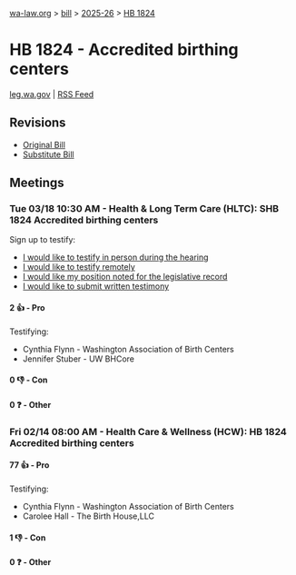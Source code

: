 [wa-law.org](/) > [bill](/bill/) > [2025-26](/bill/2025-26/) > [HB 1824](/bill/2025-26/hb/1824/)

# HB 1824 - Accredited birthing centers
[leg.wa.gov](https://app.leg.wa.gov/billsummary?BillNumber=1824&Year=2025&Initiative=false) | [RSS Feed](./rss.xml)

## Revisions
* [Original Bill](1/)
* [Substitute Bill](S/)

## Meetings
### Tue 03/18 10:30 AM - Health & Long Term Care (HLTC): SHB 1824 Accredited birthing centers
Sign up to testify:
* [I would like to testify in person during the hearing](https://app.leg.wa.gov/csi/Testifier/Add?chamber=House&mId=33071&aId=165691&caId=26379&tId=1)
* [I would like to testify remotely](https://app.leg.wa.gov/csi/Testifier/Add?chamber=House&mId=33071&aId=165691&caId=26379&tId=2)
* [I would like my position noted for the legislative record](https://app.leg.wa.gov/csi/Testifier/Add?chamber=House&mId=33071&aId=165691&caId=26379&tId=3)
* [I would like to submit written testimony](https://app.leg.wa.gov/csi/Testifier/Add?chamber=House&mId=33071&aId=165691&caId=26379&tId=4)

#### 2 👍 - Pro
Testifying:
* Cynthia Flynn - Washington Association of Birth Centers
* Jennifer Stuber - UW BHCore

#### 0 👎 - Con

#### 0 ❓ - Other

### Fri 02/14 08:00 AM - Health Care & Wellness (HCW): HB 1824 Accredited birthing centers
#### 77 👍 - Pro
Testifying:
* Cynthia Flynn - Washington Association of Birth Centers
* Carolee Hall - The Birth House,LLC

#### 1 👎 - Con

#### 0 ❓ - Other
